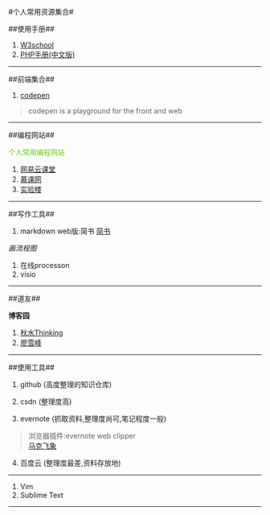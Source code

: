 #个人常用资源集合#

##使用手册##

1. [W3school](http://www.w3school.com.cn/)
2. [PHP手册(中文版)](http://php.net/manual/zh/)

---

##前端集合##
1. [codepen](http://codepen.io/)
>codepen is a playground for the front and web

---

##编程网站##

<font color=#66CC00>个人常用编程网站</font>

1. [网易云课堂](http://study.163.com/)
2. [慕课网](http://www.imooc.com/)
3. [实验楼](https://www.shiyanlou.com/)

---

##写作工具##
1. markdown web版:简书
[简书](http://www.jianshu.com/)


*画流程图*

1. 在线processon
2. visio
 


---

##道友##

**博客园**


1. [秋水Thinking](http://www.cnblogs.com/hnrainll/category/234345.html)      
2. [廖雪峰](http://www.liaoxuefeng.com/)    


---

##使用工具##

1. github (高度整理的知识仓库)
2. csdn (整理度高)

3. evernote (抓取资料,整理度尚可,笔记程度一般)

>浏览器插件:evernote web clipper  
>[马克飞象](https://maxiang.io/)  



4. 百度云 (整理度最差,资料存放地)

---

1. Vim
2. Sublime Text



---






